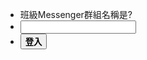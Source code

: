 <script src="js/login.js"></script>

* <div class="row">
        <div class="col s1 m12">
          <div class="card blue darken-3">
            <div class="card-content white-text">
				<span class="card-title">班級Messenger群組名稱是?</span>
            </div>
          </div>
        </div>
      </div>
* <input type="text" id="pwd"></input>
* <button  class="waves-effect waves-light btn" onclick="login()">**登入**</button>
	
<div class="row">
	<div class="col s12 m12">
		<div class="card blue-grey darken-1" id="content" hidden>
			<div class="card-content white-text">
				<a href="#!album.md"><b>相簿</b></a>  
				<a href="https://drive.google.com/open?id=1mTFaLzb1Xm3L1UdGYNwIE-meoHS6lLVoDV982s0Qrig"><b>聯絡資訊</b></a>
				<a href="https://www.facebook.com/groups/309158202786244/"><b>FB社團</b></a>  
				<a href="http://line.me/R/ti/g/SSyhu2Qklx"><b>Line群組<b></a>
			</div>
		</div>
	</div>
</div>
